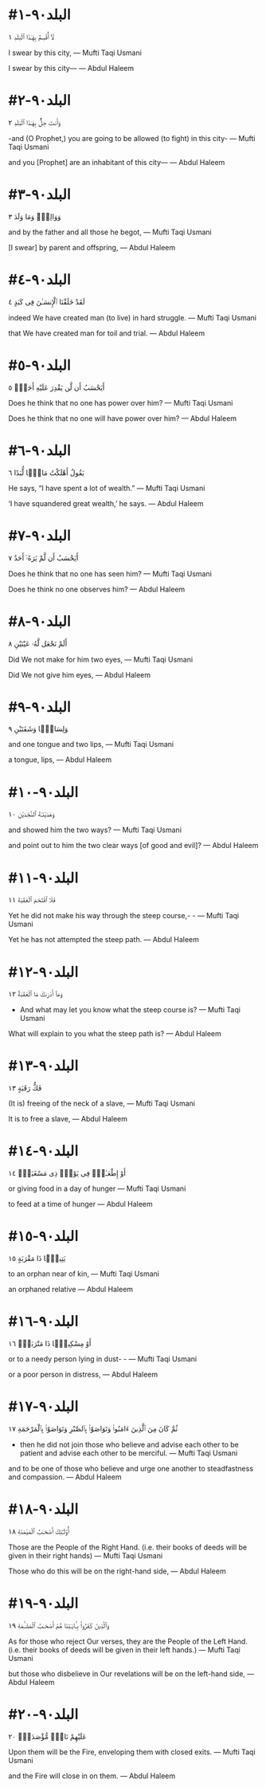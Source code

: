 


# #البلد٩٠-١
لَآ أُقْسِمُ بِهَـٰذَا ٱلْبَلَدِ ١

I swear by this city,
— Mufti Taqi Usmani


I swear by this city––
— Abdul Haleem



# #البلد٩٠-٢
وَأَنتَ حِلٌّۢ بِهَـٰذَا ٱلْبَلَدِ ٢

-and (O Prophet,) you are going to be allowed (to fight) in this city-
— Mufti Taqi Usmani


and you [Prophet] are an inhabitant of this city––
— Abdul Haleem



# #البلد٩٠-٣
وَوَالِدٍۢ وَمَا وَلَدَ ٣

and by the father and all those he begot,
— Mufti Taqi Usmani


[I swear] by parent and offspring,
— Abdul Haleem



# #البلد٩٠-٤
لَقَدْ خَلَقْنَا ٱلْإِنسَـٰنَ فِى كَبَدٍ ٤

indeed We have created man (to live) in hard struggle.
— Mufti Taqi Usmani


that We have created man for toil and trial.
— Abdul Haleem



# #البلد٩٠-٥
أَيَحْسَبُ أَن لَّن يَقْدِرَ عَلَيْهِ أَحَدٌۭ ٥

Does he think that no one has power over him?
— Mufti Taqi Usmani


Does he think that no one will have power over him?
— Abdul Haleem



# #البلد٩٠-٦
يَقُولُ أَهْلَكْتُ مَالًۭا لُّبَدًا ٦

He says, “I have spent a lot of wealth.”
— Mufti Taqi Usmani


‘I have squandered great wealth,’ he says.
— Abdul Haleem



# #البلد٩٠-٧
أَيَحْسَبُ أَن لَّمْ يَرَهُۥٓ أَحَدٌ ٧

Does he think that no one has seen him?
— Mufti Taqi Usmani


Does he think no one observes him?
— Abdul Haleem



# #البلد٩٠-٨
أَلَمْ نَجْعَل لَّهُۥ عَيْنَيْنِ ٨

Did We not make for him two eyes,
— Mufti Taqi Usmani


Did We not give him eyes,
— Abdul Haleem



# #البلد٩٠-٩
وَلِسَانًۭا وَشَفَتَيْنِ ٩

and one tongue and two lips,
— Mufti Taqi Usmani


a tongue, lips,
— Abdul Haleem



# #البلد٩٠-١٠
وَهَدَيْنَـٰهُ ٱلنَّجْدَيْنِ ١٠

and showed him the two ways?
— Mufti Taqi Usmani


and point out to him the two clear ways [of good and evil]?
— Abdul Haleem



# #البلد٩٠-١١
فَلَا ٱقْتَحَمَ ٱلْعَقَبَةَ ١١

Yet he did not make his way through the steep course,- -
— Mufti Taqi Usmani


Yet he has not attempted the steep path.
— Abdul Haleem



# #البلد٩٠-١٢
وَمَآ أَدْرَىٰكَ مَا ٱلْعَقَبَةُ ١٢

- And what may let you know what the steep course is?
— Mufti Taqi Usmani


What will explain to you what the steep path is?
— Abdul Haleem



# #البلد٩٠-١٣
فَكُّ رَقَبَةٍ ١٣

(It is) freeing of the neck of a slave,
— Mufti Taqi Usmani


It is to free a slave,
— Abdul Haleem



# #البلد٩٠-١٤
أَوْ إِطْعَـٰمٌۭ فِى يَوْمٍۢ ذِى مَسْغَبَةٍۢ ١٤

or giving food in a day of hunger
— Mufti Taqi Usmani


to feed at a time of hunger
— Abdul Haleem



# #البلد٩٠-١٥
يَتِيمًۭا ذَا مَقْرَبَةٍ ١٥

to an orphan near of kin,
— Mufti Taqi Usmani


an orphaned relative
— Abdul Haleem



# #البلد٩٠-١٦
أَوْ مِسْكِينًۭا ذَا مَتْرَبَةٍۢ ١٦

or to a needy person lying in dust- -
— Mufti Taqi Usmani


or a poor person in distress,
— Abdul Haleem



# #البلد٩٠-١٧
ثُمَّ كَانَ مِنَ ٱلَّذِينَ ءَامَنُوا۟ وَتَوَاصَوْا۟ بِٱلصَّبْرِ وَتَوَاصَوْا۟ بِٱلْمَرْحَمَةِ ١٧

- then he did not join those who believe and advise each other to be patient and advise each other to be merciful.
— Mufti Taqi Usmani


and to be one of those who believe and urge one another to steadfastness and compassion.
— Abdul Haleem



# #البلد٩٠-١٨
أُو۟لَـٰٓئِكَ أَصْحَـٰبُ ٱلْمَيْمَنَةِ ١٨

Those are the People of the Right Hand. (i.e. their books of deeds will be given in their right hands)
— Mufti Taqi Usmani


Those who do this will be on the right-hand side,
— Abdul Haleem



# #البلد٩٠-١٩
وَٱلَّذِينَ كَفَرُوا۟ بِـَٔايَـٰتِنَا هُمْ أَصْحَـٰبُ ٱلْمَشْـَٔمَةِ ١٩

As for those who reject Our verses, they are the People of the Left Hand. (i.e. their books of deeds will be given in their left hands.)
— Mufti Taqi Usmani


but those who disbelieve in Our revelations will be on the left-hand side,
— Abdul Haleem



# #البلد٩٠-٢٠
عَلَيْهِمْ نَارٌۭ مُّؤْصَدَةٌۢ ٢٠

Upon them will be the Fire, enveloping them with closed exits.
— Mufti Taqi Usmani


and the Fire will close in on them.
— Abdul Haleem

